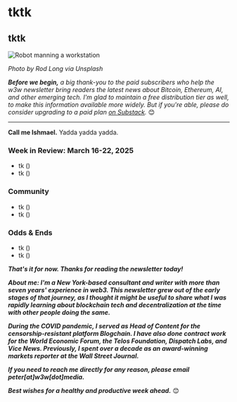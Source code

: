# tktk
## tktk

![Robot manning a workstation](https://images.unsplash.com/photo-1578374173703-71809a1757b1)

*Photo by Rod Long via Unsplash*

*<strong>Before we begin,</strong> a big thank-you to the paid subscribers who help the w3w newsletter bring readers the latest news about Bitcoin, Ethereum, AI, and other emerging tech. I'm glad to maintain a free distribution tier as well, to make this information available more widely. But if you're able, please do consider upgrading to a paid plan [on Substack](https://w3wnews.substack.com/subscribe).* 😊

<hr>

**Call me Ishmael.** Yadda yadda yadda.   

<!-- 150-word lead item. Some possibilities...

- UNCOOL: Riff on Winkie's rant in Slate about the "uncoolness" of Trump II. This could also be a social post.

- CARR: Riff on AoM intvu with author Nicholas Carr re: some of the downsides of digital communication. This could also fit in the news roundup, perhaps in odds & ends: https://www.artofmanliness.com/people/relationships/podcast-1054-familiarity-breeds-contempt-and-other-underappreciated-consequences-of-digital-communication/

- BOYCOTTS: Why withholding money from a publicly traded company works. You only need to deny marginal metrics, not move them to zero in absolute terms.

-->

### Week in Review: March 16-22, 2025

- tk ([]())
- tk ([]())

### Community

- tk ([]())
- tk ([]())

### Odds & Ends

- tk ([]())
- tk ([]())

_**That's it for now. Thanks for reading the newsletter today!**_

_**About me: I'm a New York-based consultant and writer with more than seven years' experience in web3. This newsletter grew out of the early stages of that journey, as I thought it might be useful to share what I was rapidly learning about blockchain tech and decentralization at the time with other people doing the same.**_

 _**During the COVID pandemic, I served as Head of Content for the censorship-resistant platform Blogchain. I have also done contract work for the World Economic Forum, the Telos Foundation, Dispatch Labs, and Vice News. Previously, I spent over a decade as an award-winning markets reporter at the Wall Street Journal.**_

 _**If you need to reach me directly for any reason, please email peter[at]w3w[dot]media.**_

 _**Best wishes for a healthy and productive week ahead.**_ 😊
